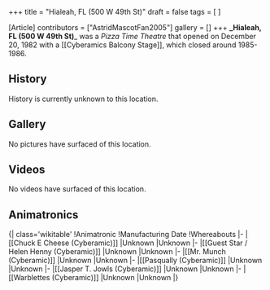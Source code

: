 +++
title = "Hialeah, FL (500 W 49th St)"
draft = false
tags = [ ]

[Article]
contributors = ["AstridMascotFan2005"]
gallery = []
+++
**_Hialeah, FL (500 W 49th St)**_ was a _Pizza Time Theatre_ that opened on December 20, 1982 with a [[Cyberamics Balcony Stage]], which closed around 1985-1986.

##  History ## 
History is currently unknown to this location.

##  Gallery ## 
No pictures have surfaced of this location.

##  Videos ## 
No videos have surfaced of this location.

##  Animatronics ## 
{| class='wikitable'
!Animatronic
!Manufacturing Date
!Whereabouts
|-
|[[Chuck E Cheese (Cyberamic)]]
|Unknown
|Unknown
|-
|[[Guest Star / Helen Henny (Cyberamic)]]
|Unknown
|Unknown
|-
|[[Mr. Munch (Cyberamic)]]
|Unknown
|Unknown
|-
|[[Pasqually (Cyberamic)]]
|Unknown
|Unknown
|-
|[[Jasper T. Jowls (Cyberamic)]]
|Unknown
|Unknown
|-
|[[Warblettes (Cyberamic)]]
|Unknown
|Unknown
|}